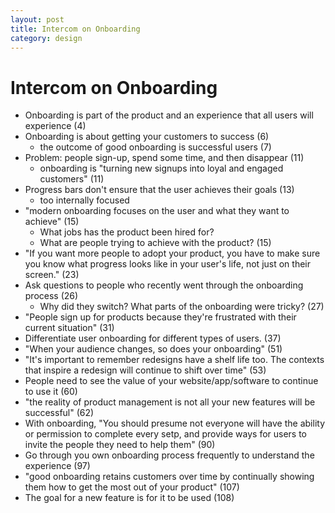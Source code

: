 ```yaml
---
layout: post
title: Intercom on Onboarding
category: design
---
```

# Intercom on Onboarding

* Onboarding is part of the product and an experience that all users will experience (4)
* Onboarding is about getting your customers to success (6)
  * the outcome of good onboarding is successful users (7)
* Problem: people sign-up, spend some time, and then disappear (11)
  * onboarding is "turning new signups into loyal and engaged customers" (11)
* Progress bars don't ensure that the user achieves their goals (13)
  * too internally focused
* "modern onboarding focuses on the user and what they want to achieve" (15)
  * What jobs has the product been hired for?
  * What are people trying to achieve with the product? (15)
* "If you want more people to adopt your product, you have to make sure you know what progress looks like in your user's life, not just on their screen." (23)
* Ask questions to people who recently went through the onboarding process (26)
  * Why did they switch? What parts of the onboarding were tricky? (27)
* "People sign up for products because they're frustrated with their current situation" (31)
* Differentiate user onboarding for different types of users. (37)
* "When your audience changes, so does your onboarding" (51)
* "It's important to remember redesigns have a shelf life too. The contexts that inspire a redesign will continue to shift over time" (53)
* People need to see the value of your website/app/software to continue to use it (60)
* "the reality of product management is not all your new features will be successful" (62)
* With onboarding, "You should presume not everyone will have the ability or permission to complete every setp, and provide ways for users to invite the people they need to help them" (90)
* Go through you own onboarding process frequently to understand the experience (97)
* "good onboarding retains customers over time by continually showing them how to get the most out of your product" (107)
* The goal for a new feature is for it to be used (108)